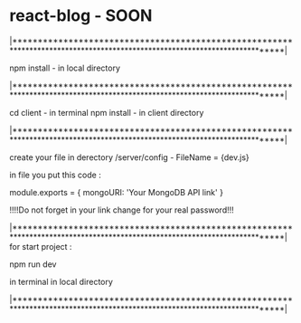 # react-blog - SOON
|***************************************************************************************************************************|

npm install - in local directory

|***************************************************************************************************************************|

cd client - in terminal
npm install - in client directory

|***************************************************************************************************************************|

create your file in derectory /server/config - FileName = {dev.js}

in file you put this code :


module.exports = {
    mongoURI: 'Your MongoDB API link'
}

!!!!Do not forget in your link change <password> for your real password!!!
  
|***************************************************************************************************************************|
for start project :

npm run dev

in terminal in local directory


|***************************************************************************************************************************|

